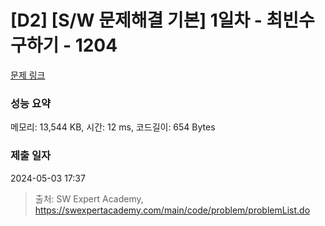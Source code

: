 # [D2] [S/W 문제해결 기본] 1일차 - 최빈수 구하기 - 1204 

[문제 링크](https://swexpertacademy.com/main/code/problem/problemDetail.do?contestProbId=AV13zo1KAAACFAYh) 

### 성능 요약

메모리: 13,544 KB, 시간: 12 ms, 코드길이: 654 Bytes

### 제출 일자

2024-05-03 17:37



> 출처: SW Expert Academy, https://swexpertacademy.com/main/code/problem/problemList.do